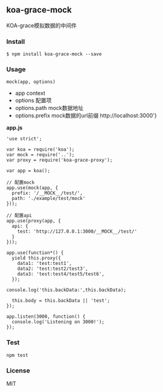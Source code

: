 ## koa-grace-mock

KOA-grace模拟数据的中间件

### Install

    $ npm install koa-grace-mock --save

### Usage

```
mock(app, options)
```
- app     context
- options 配置项
- options.path mock数据地址
- options.prefix mock数据的url前缀 http://localhost:3000'}

**app.js**

```
'use strict';

var koa = require('koa');
var mock = require('..');
var proxy = require('koa-grace-proxy');

var app = koa();

// 配置mock
app.use(mock(app, {
  prefix: '/__MOCK__/test/',
  path: './example/test/mock'
}));

// 配置api
app.use(proxy(app, {
  api: {
    test: 'http://127.0.0.1:3000/__MOCK__/test/'
  }
}));

app.use(function*() {
  yield this.proxy({
    data1: 'test:test1',
    data2: 'test:test2/test3',
    data3: 'test:test4/test5/test6',
  });

console.log('this.backData:',this.backData);

  this.body = this.backData || 'test';
});

app.listen(3000, function() {
  console.log('Listening on 3000!');
});
```

### Test

    npm test

### License

MIT